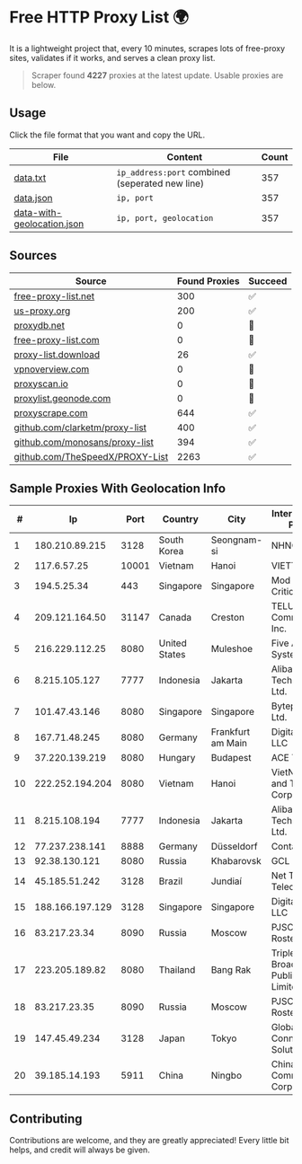 
# Free HTTP Proxy List 🌍

It is a lightweight project that, every 10 minutes, scrapes lots of free-proxy sites, validates if it works, and serves a clean proxy list.


> Scraper found **4227** proxies at the latest update. Usable proxies are below.

## Usage

Click the file format that you want and copy the URL.


|File|Content|Count|
|----|-------|-----|
|[data.txt](https://raw.githubusercontent.com/themiralay/Proxy-List-World/master/data.txt)|`ip_address:port` combined (seperated new line)|357|
|[data.json](https://raw.githubusercontent.com/themiralay/Proxy-List-World/master/data.json)|`ip, port`|357|
|[data-with-geolocation.json](https://raw.githubusercontent.com/themiralay/Proxy-List-World/master/data-with-geolocation.json)|`ip, port, geolocation`|357|

## Sources

|Source|Found Proxies|Succeed|
|------|-------------|-------|
|[free-proxy-list.net](https://free-proxy-list.net)|300|✅|
|[us-proxy.org](https://www.us-proxy.org)|200|✅|
|[proxydb.net](http://proxydb.net)|0|🚫|
|[free-proxy-list.com](https://free-proxy-list.com/?page=&port=&type%5B%5D=http&type%5B%5D=https&up_time=0&search=Search)|0|🚫|
|[proxy-list.download](https://www.proxy-list.download/HTTP)|26|✅|
|[vpnoverview.com](https://vpnoverview.com/privacy/anonymous-browsing/free-proxy-servers)|0|🚫|
|[proxyscan.io](https://www.proxyscan.io)|0|🚫|
|[proxylist.geonode.com](https://proxylist.geonode.com/api/proxy-list?limit=300&page=1&sort_by=lastChecked&sort_type=desc&protocols=http,https)|0|🚫|
|[proxyscrape.com](https://api.proxyscrape.com/v2/?request=displayproxies&protocol=http&timeout=10000&country=all&ssl=all&anonymity=all)|644|✅|
|[github.com/clarketm/proxy-list](https://raw.githubusercontent.com/clarketm/proxy-list/master/proxy-list-raw.txt)|400|✅|
|[github.com/monosans/proxy-list](https://raw.githubusercontent.com/monosans/proxy-list/main/proxies/http.txt)|394|✅|
|[github.com/TheSpeedX/PROXY-List](https://raw.githubusercontent.com/TheSpeedX/PROXY-List/master/http.txt)|2263|✅|


## Sample Proxies With Geolocation Info

|#|Ip|Port|Country|City|Internet Service Provider|
|-|--|----|-------|----|-------------------------|
|1|180.210.89.215|3128|South Korea|Seongnam-si|NHNCLOUD|
|2|117.6.57.25|10001|Vietnam|Hanoi|VIETTEL|
|3|194.5.25.34|443|Singapore|Singapore|Mod Mission Critical LLC|
|4|209.121.164.50|31147|Canada|Creston|TELUS Communications Inc.|
|5|216.229.112.25|8080|United States|Muleshoe|Five Area Systems, LLC|
|6|8.215.105.127|7777|Indonesia|Jakarta|Alibaba (US) Technology Co., Ltd.|
|7|101.47.43.146|8080|Singapore|Singapore|Byteplus Pte. Ltd.|
|8|167.71.48.245|8080|Germany|Frankfurt am Main|DigitalOcean, LLC|
|9|37.220.139.219|8080|Hungary|Budapest|ACE Telecom Kft|
|10|222.252.194.204|8080|Vietnam|Hanoi|VietNam Post and Telecom Corporation|
|11|8.215.108.194|7777|Indonesia|Jakarta|Alibaba (US) Technology Co., Ltd.|
|12|77.237.238.141|8888|Germany|Düsseldorf|Contabo GmbH|
|13|92.38.130.121|8080|Russia|Khabarovsk|GCL|
|14|45.185.51.242|3128|Brazil|Jundiaí|Net Turbo Telecom|
|15|188.166.197.129|3128|Singapore|Singapore|DigitalOcean, LLC|
|16|83.217.23.34|8090|Russia|Moscow|PJSC Rostelecom|
|17|223.205.189.82|8080|Thailand|Bang Rak|Triple T Broadband Public Company Limited|
|18|83.217.23.35|8090|Russia|Moscow|PJSC Rostelecom|
|19|147.45.49.234|3128|Japan|Tokyo|Global Connectivity Solutions LLP|
|20|39.185.14.193|5911|China|Ningbo|China Mobile Communications Corporation|



## Contributing

Contributions are welcome, and they are greatly appreciated! Every
little bit helps, and credit will always be given.

